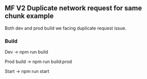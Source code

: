 ## MF V2 Duplicate network request for same chunk example

Both dev and prod build we facing duplicate request issue.

### Build

Dev -> npm run build

Prod build -> npm run build:prod

Start -> npm run start
